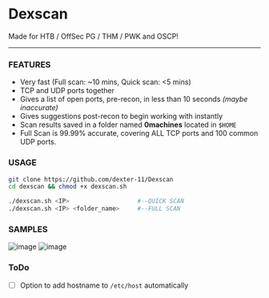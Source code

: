 # Dexscan
Made for HTB / OffSec PG / THM / PWK and OSCP!
_ _ _
### FEATURES
- Very fast (Full scan: ~10 mins, Quick scan: <5 mins)
- TCP and UDP ports together
- Gives a list of open ports, pre-recon, in less than 10 seconds _(maybe inaccurate)_
- Gives suggestions post-recon to begin working with instantly
- Scan results saved in a folder named **0machines** located in `$HOME` 
- Full Scan is 99.99% accurate, covering ALL TCP ports and 100 common UDP ports.

### USAGE
```bash
git clone https://github.com/dexter-11/Dexscan
cd dexscan && chmod +x dexscan.sh

./dexscan.sh <IP>                   #--QUICK SCAN
./dexscan.sh <IP> <folder_name>     #--FULL SCAN
```

### SAMPLES
![image](https://user-images.githubusercontent.com/55249292/167408217-224731b0-7f58-4015-9b3b-b162b2538bab.png)
![image](https://user-images.githubusercontent.com/55249292/167408247-a1ef2a2f-a0a6-4332-8a73-aef36d32e806.png)


### ToDo
- [ ] Option to add hostname to `/etc/host` automatically
